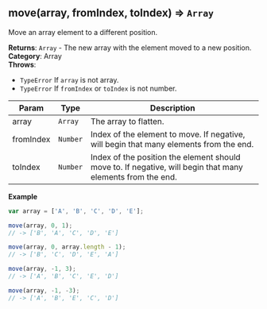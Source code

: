 <a name="flatten"></a>

## move(array, fromIndex, toIndex) ⇒ <code>Array</code>
Move an array element to a different position.

**Returns**: <code>Array</code> - The new array with the element moved to a new position.  
**Category**: Array  
**Throws**:

- <code>TypeError</code> If `array` is not array.
- <code>TypeError</code> If `fromIndex` or `toIndex` is not number.


| Param | Type | Description |
| --- | --- | --- |
| array | <code>Array</code> | The array to flatten. |
| fromIndex | <code>Number</code> | Index of the element to move. If negative, will begin that many elements from the end. |
| toIndex | <code>Number</code> | Index of the position the element should move to. If negative, will begin that many elements from the end. |

**Example**  
```js
var array = ['A', 'B', 'C', 'D', 'E'];

move(array, 0, 1);
// -> ['B', 'A', 'C', 'D', 'E']

move(array, 0, array.length - 1);
// -> ['B', 'C', 'D', 'E', 'A']

move(array, -1, 3);
// -> ['A', 'B', 'C', 'E', 'D']

move(array, -1, -3);
// -> ['A', 'B', 'E', 'C', 'D']
```
